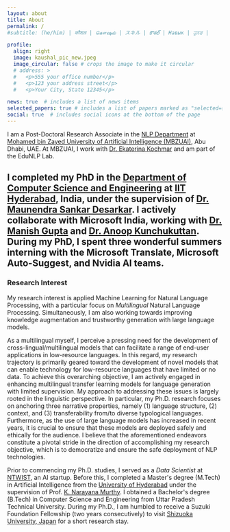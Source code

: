 ```yaml
---
layout: about
title: About
permalink: /
#subtitle: (he/him) | कौशल | கௌஷல் | スキル | కౌశల్ | Навык | ਹੁਨਰ |

profile:
  align: right
  image: kaushal_pic_new.jpeg
  image_circular: false # crops the image to make it circular
  # address: >
  #   <p>555 your office number</p>
  #   <p>123 your address street</p>
  #   <p>Your City, State 12345</p>

news: true  # includes a list of news items
selected_papers: true # includes a list of papers marked as "selected={true}"
social: true  # includes social icons at the bottom of the page
---
```

I am a Post-Doctoral Research Associate in the [NLP Department](https://mbzuai.ac.ae/research-department/natural-language-processing-department/) at [Mohamed bin Zayed University of Artificial Intelligence (MBZUAI)](https://mbzuai.ac.ae/), Abu Dhabi, UAE. At MBZUAI, I work with [Dr. Ekaterina Kochmar](https://ekochmar.github.io/about/) and am part of the EduNLP Lab. 

I completed my PhD in the [Department of Computer Science and Engineering](https://cse.iith.ac.in/) at [IIT Hyderabad](https://www.iith.ac.in/), India, under the supervision of [Dr. Maunendra Sankar Desarkar](https://www.iith.ac.in/~maunendra/). I actively collaborate with Microsoft India, working with [Dr. Manish Gupta](https://sites.google.com/view/manishg/) and [Dr. Anoop Kunchukuttan](https://anoopkunchukuttan.gitlab.io/). During my PhD, I spent three wonderful summers interning with the Microsoft Translate, Microsoft Auto-Suggest, and Nvidia AI teams.
---


<h3><a>Research Interest</a></h3>

<p class="justified">My research interest is applied Machine Learning for Natural Language Processing, with a particular focus on <i>Multilingual</i> Natural Language Processing. Simultaneously, I am also working towards improving knowledge augmentation and trustworthy generation with large language models. </p>

<p class="justified">As a multilingual myself, I perceive a pressing need for the development of cross-lingual/multilingual models that can facilitate a range of end-user applications in low-resource languages. In this regard, my research trajectory is primarily geared toward the development of novel models that can enable technology for low-resource languages that have limited or no data. To achieve this overarching objective, I am actively engaged in enhancing multilingual transfer learning models for language generation with limited supervision. My approach to addressing these issues is largely rooted in the linguistic perspective. In particular, my Ph.D. research focuses on anchoring three narrative properties, namely (1) language structure, (2) context, and (3) transferability from/to diverse typological languages. Furthermore, as the use of large language models has increased in recent years, it is crucial to ensure that these models are deployed safely and ethically for the audience. I believe that the aforementioned endeavors constitute a pivotal stride in the direction of accomplishing my research objective, which is to democratize and ensure the safe deployment of NLP technologies.</p>

Prior to commencing my Ph.D. studies, I served as a *Data Scientist* at [NTWIST](https://ntwist.com/), an AI startup. Before this, I completed a Master's degree (M.Tech) in Artificial Intelligence from the [University of Hyderabad](https://www.uohyd.ac.in/)  under the supervision of Prof. [K. Narayana Murthy](http://languagetechnologies.uohyd.ac.in/). I obtained a Bachelor's degree (B.Tech) in Computer Science and Engineering from Uttar Pradesh Technical University. During my Ph.D., I am humbled to receive a Suzuki Foundation Fellowship (two years consecutively) to visit [Shizuoka University, Japan](https://www.shizuoka.ac.jp/) for a short research stay.

